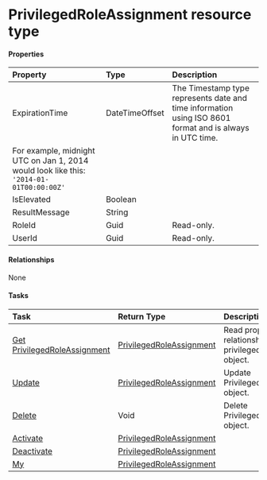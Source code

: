 # PrivilegedRoleAssignment resource type



#### Properties
| Property	   | Type	|Description|
|:---------------|:--------|:----------|
|ExpirationTime|DateTimeOffset| The Timestamp type represents date and time information using ISO 8601 format and is always in UTC time.
						For example, midnight UTC on Jan 1, 2014 would look like this: `'2014-01-01T00:00:00Z'`|
|IsElevated|Boolean||
|ResultMessage|String||
|RoleId|Guid| Read-only.|
|UserId|Guid| Read-only.|

#### Relationships
None


#### Tasks

| Task		   | Return Type	|Description|
|:---------------|:--------|:----------|
|[Get PrivilegedRoleAssignment](../api/privilegedroleassignment_get.md) | [PrivilegedRoleAssignment](privilegedroleassignment.md) |Read properties and relationships of privilegedRoleAssignment object.|
|[Update](../api/privilegedroleassignment_update.md) | [PrivilegedRoleAssignment](privilegedroleassignment.md)	|Update PrivilegedRoleAssignment object. |
|[Delete](../api/privilegedroleassignment_delete.md) | Void	|Delete PrivilegedRoleAssignment object. |
|[Activate](../api/privilegedroleassignment_activate.md)|[PrivilegedRoleAssignment](privilegedroleassignment.md)||
|[Deactivate](../api/privilegedroleassignment_deactivate.md)|[PrivilegedRoleAssignment](privilegedroleassignment.md)||
|[My](../api/privilegedroleassignment_my.md)|[PrivilegedRoleAssignment](privilegedroleassignment.md)||

